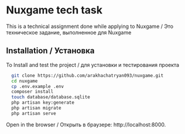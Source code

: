 # Nuxgame tech task

This is a technical assignment done while applying to Nuxgame / Это техническое задание, выполненное для Nuxgame

## Installation / Установка

To Install and test the project / для установки и тестирования проекта

```bash
  git clone https://github.com/arakhachatryan093/nuxgame.git
  cd nuxgame
  cp .env.example .env
  composer install
  touch database/database.sqlite
  php artisan key:generate
  php artisan migrate
  php artisan serve
```

Open in the browser / Открыть в браузере: http://localhost:8000.
